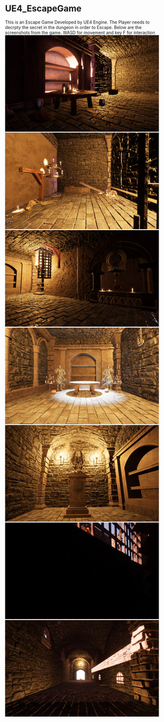 # UE4_EscapeGame

This is an Escape Game Developed by UE4 Engine. The Player needs to decrpty the secret in the dungeon in order to Escape.
Below are the screenshots from the game.
WASD for movement and key F for interaction
![Image description](https://github.com/GTArrow/UE4_EscapeGame/blob/master/img/image1.png)
![Image description](https://github.com/GTArrow/UE4_EscapeGame/blob/master/img/image2.png)
![Image description](https://github.com/GTArrow/UE4_EscapeGame/blob/master/img/image3.png)
![Image description](https://github.com/GTArrow/UE4_EscapeGame/blob/master/img/image4.png)
![Image description](https://github.com/GTArrow/UE4_EscapeGame/blob/master/img/image5.png)
![Image description](https://github.com/GTArrow/UE4_EscapeGame/blob/master/img/image6.png)
![Image description](https://github.com/GTArrow/UE4_EscapeGame/blob/master/img/image7.png)
